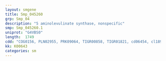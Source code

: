 ```yaml
---
layout: smgene
title: Smp_045260
grp: Smp_04
description: "5 aminolevulinate synthase, nonspecific"
smp: Smp_045260.1
uniprot: "G4VBS0"
length:  1749
cdd: "COG0156, PLN02955, PRK09064, TIGR00858, TIGR01821, cd06454, cl18945, pfam00155"
kk: K00643
categories: sm
---
```

